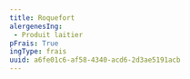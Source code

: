 ```yaml
---
title: Roquefort
alergenesIng:
 - Produit laitier
pFrais: True
ingType: frais
uuid: a6fe01c6-af58-4340-acd6-2d3ae5191acb
---
```


